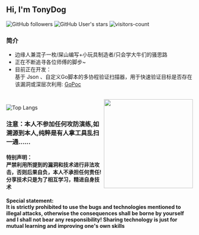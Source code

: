 <h2> Hi, I'm TonyDog </h2>

![GitHub followers](https://img.shields.io/github/followers/TonyD0g?style=social)   ![GitHub User's stars](https://img.shields.io/github/stars/TonyD0g?style=social)   ![visitors-count](https://visitor-badge.laobi.icu/badge?page_id=TonyD0g.readme)

### 简介
- 边缘人兼混子一枚/屎山编写+小玩具制造者/只会学大牛们的骚思路
- 正在不断追寻各位师傅的脚步~
- 目前正在开发：
   <br> 基于 Json 、自定义Go脚本的多协程验证扫描器，用于快速验证目标是否存在该漏洞或深层次利用: [GoPoc](https://github.com/TonyD0g/GoPoc) 

<br>

<img src='https://s4.ax1x.com/2022/02/19/HqcbB8.jpg' align='right' style=' width:240px;height:240 px'/>

![Top Langs](https://github-readme-stats.vercel.app/api/top-langs/?username=TonyD0g)

<h3>注意：本人不参加任何攻防演练,如溯源到本人,纯粹是有人拿工具乱扫一通......</h3>
<h4>特别声明：<br>严禁利用所提到的漏洞和技术进行非法攻击，否则后果自负，本人不承担任何责任! 分享技术只是为了相互学习，精进自身技术</h4>

<h4>Special statement:<br>It is strictly prohibited to use the bugs and technologies mentioned to illegal attacks, otherwise the consequences shall be borne by yourself and I shall not bear any responsibility! Sharing technology is just for mutual learning and improving one's own skills</h4>

